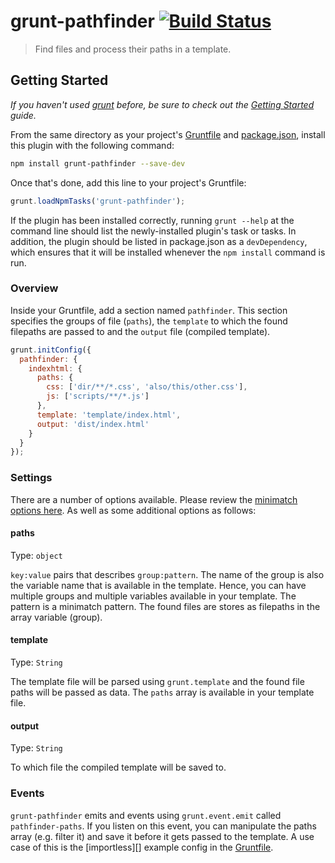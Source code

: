 # grunt-pathfinder [![Build Status](https://travis-ci.org/excellenteasy/grunt-pathfinder.png?branch=master)](https://travis-ci.org/excellenteasy/grunt-pathfinder)

> Find files and process their paths in a template.

## Getting Started
_If you haven't used [grunt][] before, be sure to check out the [Getting Started][] guide._

From the same directory as your project's [Gruntfile][Getting Started] and [package.json][], install this plugin with the following command:

```bash
npm install grunt-pathfinder --save-dev
```

Once that's done, add this line to your project's Gruntfile:

```js
grunt.loadNpmTasks('grunt-pathfinder');
```

If the plugin has been installed correctly, running `grunt --help` at the command line should list the newly-installed plugin's task or tasks. In addition, the plugin should be listed in package.json as a `devDependency`, which ensures that it will be installed whenever the `npm install` command is run.

[grunt]: http://gruntjs.com/
[Getting Started]: https://github.com/gruntjs/grunt/blob/devel/docs/getting_started.md
[package.json]: https://npmjs.org/doc/json.html

### Overview
Inside your Gruntfile, add a section named `pathfinder`. This section specifies the groups of file (`paths`), the `template` to which the found filepaths are passed to and the `output` file (compiled template).

```js
grunt.initConfig({
  pathfinder: {
    indexhtml: {
      paths: {
        css: ['dir/**/*.css', 'also/this/other.css'],
        js: ['scripts/**/*.js']
      },
      template: 'template/index.html',
      output: 'dist/index.html'
    }
  }
});
```

### Settings

There are a number of options available. Please review the [minimatch options here](https://github.com/isaacs/minimatch#options). As well as some additional options as follows:

#### paths
Type: `object`

`key:value` pairs that describes `group:pattern`.
The name of the group is also the variable name that is available in the template. Hence, you can have multiple groups and multiple variables available in your template. The pattern is a minimatch pattern. The found files are stores as filepaths in the array variable (group).

#### template
Type: `String`

The template file will be parsed using `grunt.template` and the found file paths will be passed as data. The `paths` array is available in your template file.

#### output
Type: `String`

To which file the compiled template will be saved to.

### Events
`grunt-pathfinder` emits and events using `grunt.event.emit` called `pathfinder-paths`. If you listen on this event, you can manipulate the paths array (e.g. filter it) and save it before it gets passed to the template. A use case of this is the [importless][] example config in the [Gruntfile](https://github.com/excellenteasy/grunt-pathfinder/blob/master/Gruntfile.coffee#L16-22).
